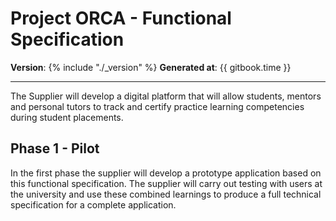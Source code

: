 # Project ORCA - Functional Specification

__Version__: {% include "./_version" %} __Generated at__: {{ gitbook.time }}

---

The Supplier will develop a digital platform that will allow students, mentors and personal tutors to track and certify practice learning competencies during student placements.  

## Phase 1 - Pilot 
In the first phase the supplier will develop a prototype application based on this functional specification. The supplier will carry out testing with users at the university and use these combined learnings to produce a full technical specification for a complete application. 



